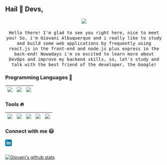 
## Hail :wave: Devs, 

<p align="center">
  <img src="https://raw.githubusercontent.com/Giovaniavs/Giovaniavs/feature/readme/img/gandalf.gif" width=200>
  <br><br>
  <samp>
    Hello there! I'm glad to see you right here, nice to meet you! So, i'm Giovani Albuquerque and i really like to study and build some web applications by frequently using react.js in the front-end and node.js plus express in the back-end! Nowadays i'm so excited to learn more about DevOps and improve my backend skills, so, let's study and talk with the best friend of the developer, the Google! 
  </samp>
</p>

### Programming Languages  :rocket:
|<img src="https://raw.githubusercontent.com/Giovaniavs/Giovaniavs/feature/readme/img/js.png" width=60> | <img src="https://raw.githubusercontent.com/Giovaniavs/Giovaniavs/feature/readme/img/python.svg" width=60> | <img src="https://raw.githubusercontent.com/Giovaniavs/Giovaniavs/feature/readme/img/typescript.png" width=60> |
|:---:|:---:|:---:|


### Tools :fire:
|<img src="https://raw.githubusercontent.com/Giovaniavs/Giovaniavs/feature/readme/img/github.svg" width=60> | <img src="https://raw.githubusercontent.com/Giovaniavs/Giovaniavs/feature/readme/img/git.png" width=60> | <img src="https://raw.githubusercontent.com/Giovaniavs/Giovaniavs/feature/readme/img/ubuntu.png" width=60> | <img src="https://raw.githubusercontent.com/Giovaniavs/Giovaniavs/feature/readme/img/docker.png" width=60> | <img src="https://raw.githubusercontent.com/Giovaniavs/Giovaniavs/feature/readme/img/insomnia.png" width=60> |
|:---:|:---:|:---:|:---:|:---:|

### Connect with me :smiley:
<a href="https://www.linkedin.com/in/giovani-albuquerque-76a6ab1b6/">
  <img align="left" alt="Vedant Jajoo Linkdin" width="21px" src="https://raw.githubusercontent.com/edent/SuperTinyIcons/099dc12b59179d07d534069bc8551718f786d91a/images/svg/linkedin.svg" />
</a>
<br/><br/>

[![Giovani's github stats](https://github-readme-stats.vercel.app/api?username=Giovaniavs&show_icons=true&include_all_commits=true&theme=tokyonight)](https://github.com/Giovaniavs/github-readme-stats)

